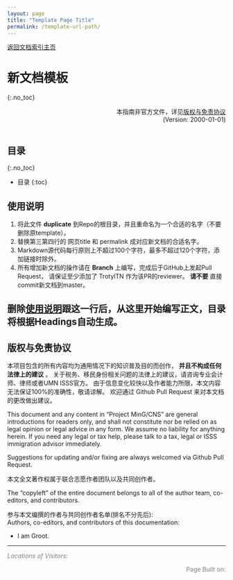 ```yaml
---
layout: page
title: "Template Page Title"
permalink: /template-url-path/
---
```


<div>
<a href="http://www.mingcns.org">返回文档索引主页</a>
</div>

# 新文档模板
{:.no_toc}

<div align="right">
本指南非官方文件，详见<a href="#版权与免责协议">版权与免责协议</a><br>
(Version: 2000-01-01)
</div><br>

## 目录
{:.no_toc}

* 目录
{:toc}


## 使用说明
1. 将此文件 **duplicate** 到Repo的根目录，并且重命名为一个合适的名字（不要删除原template）。
1. 替换第三第四行的 网页title 和 permalink 成对应新文档的合适名字。
1. Markdown源代码每行原则上不超过100个字符，最多不超过120个字符，添加链接时除外。
1. 所有增加新文档的操作请在 **Branch** 上编写，完成后于GitHub上发起Pull Request，
请保证至少添加了 TrotylTN 作为该PR的reviewer。 **请不要** 直接commit新文档到master。

## 删除[使用说明](#使用说明)跟这一行后，从这里开始编写正文，目录将根据Headings自动生成。


## 版权与免责协议
本项目包含的所有内容均为通用情况下的知识普及目的而创作， **并且不构成任何法律上的建议** 。
关于税务、移民身份相关问题的法律上的建议，请咨询专业会计师、律师或者UMN ISSS官方。
由于信息变化较快以及作者能力所限，本文内容无法保证100%的准确性，敬请谅解。
欢迎通过 Github Pull Request 来对本文档的更改做出建议。

This document and any content in “Project MinG/CNS” are general introductions for readers only,
and shall not constitute nor be relied on as legal opinion or legal advice in any form.
We assume no liability for anything herein.
If you need any legal or tax help, please talk to a tax, legal or ISSS immigration advisor immediately.

Suggestions for updating and/or fixing are always welcomed via Github Pull Request.

本文全文著作权属于联合志愿作者团队以及共同创作者。

The “copyleft” of the entire document belongs to all of the author team, co-editors, and contributors.  

参与本文编撰的作者与共同创作者名单(排名不分先后):  
Authors, co-editors, and contributors of this documentation:

* I am Groot.

---
_<font color="grey">Locations of Visitors: </font>_
<div style="width: 50%; ">
<script type='text/javascript' id='clustrmaps' src='//cdn.clustrmaps.com/map_v2.js?cl=ffffff&w=a&t=tt&d=6dgA5xsRget7ciqINHnS-LTZ2Bt67OdMGfiecR3Qa-8&cmo=ff7a00&cmn=ff0000&ct=ffffff&co=2d78ad'></script>
</div>

<div align="right" style="color: grey">
Page Built on:
<i><script type="text/javascript"> document.write(document.lastModified); </script></i>
</div>
